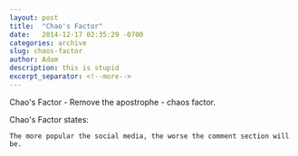 ```yaml
---
layout: post
title:  "Chao's Factor"
date:   2014-12-17 02:35:29 -0700
categories: archive
slug: chaos-factor
author: Adam
description: this is stupid
excerpt_separator: <!--more-->
---
```


Chao's Factor - Remove the apostrophe - chaos factor.

<!--more-->

Chao's Factor states:

```
The more popular the social media, the worse the comment section will be.
```